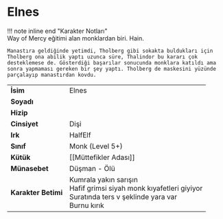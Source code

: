 # Elnes   
  
!!! note inline end "Karakter Notları"  
	Way of Mercy eğitimi alan monklardan biri. Hain.  
	  
	Manastıra geldiğinde yetimdi, Tholberg gibi sokakta buldukları için Tholberg ona abilik yaptı uzunca süre, Thalindor bu kararı çok desteklemese de. Gösterdiği başarılar sonucunda monklara katıldı ama sonra yapmaması gereken bir şey yaptı. Tholberg de maskesini yüzünde parçalayıp manastırdan kovdu.     
  
|  |  |  
|---|---|  
| **İsim** | Elnes |  
| **Soyadı** |  |  
| **Hizip** |  |  
| **Cinsiyet** | Dişi |  
| **Irk** | HalfElf |  
| **Sınıf** | Monk (Level 5+) |  
| **Kütük** | [[Müttefikler Adası]] |  
| **Münasebet** | Düşman - Ölü |  
| **Karakter Betimi** | Kumrala yakın sarışın<br>Hafif grimsi siyah monk kıyafetleri giyiyor<br>Suratında ters v şeklinde yara var<br>Burnu kırık |  
  
  

